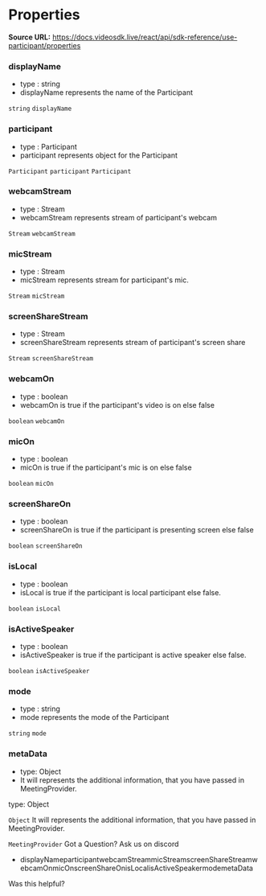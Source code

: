 # Properties

**Source URL:** https://docs.videosdk.live/react/api/sdk-reference/use-participant/properties

### displayName​

- type : string
- displayName represents the name of the Participant

`string`
`displayName`
### participant​

- type : Participant
- participant represents object for the Participant

`Participant`
`participant`
`Participant`
### webcamStream​

- type : Stream
- webcamStream represents stream of participant's webcam

`Stream`
`webcamStream`
### micStream​

- type : Stream
- micStream represents stream for participant's mic.

`Stream`
`micStream`
### screenShareStream​

- type : Stream
- screenShareStream represents stream of participant's screen share

`Stream`
`screenShareStream`
### webcamOn​

- type : boolean
- webcamOn is true if the participant's video is on else false

`boolean`
`webcamOn`
### micOn​

- type : boolean
- micOn is true if the participant's mic is on else false

`boolean`
`micOn`
### screenShareOn​

- type : boolean
- screenShareOn is true if the participant is presenting screen else false

`boolean`
`screenShareOn`
### isLocal​

- type : boolean
- isLocal is true if the participant is local participant else false.

`boolean`
`isLocal`
### isActiveSpeaker​

- type : boolean
- isActiveSpeaker is true if the participant is active speaker else false.

`boolean`
`isActiveSpeaker`
### mode​

- type : string
- mode represents the mode of the Participant

`string`
`mode`
### metaData​

- type: Object
- It will represents the additional information, that you have passed in MeetingProvider.

type: Object

`Object`
It will represents the additional information, that you have passed in MeetingProvider.

`MeetingProvider`
Got a Question? Ask us on discord

- displayNameparticipantwebcamStreammicStreamscreenShareStreamwebcamOnmicOnscreenShareOnisLocalisActiveSpeakermodemetaData

Was this helpful?
